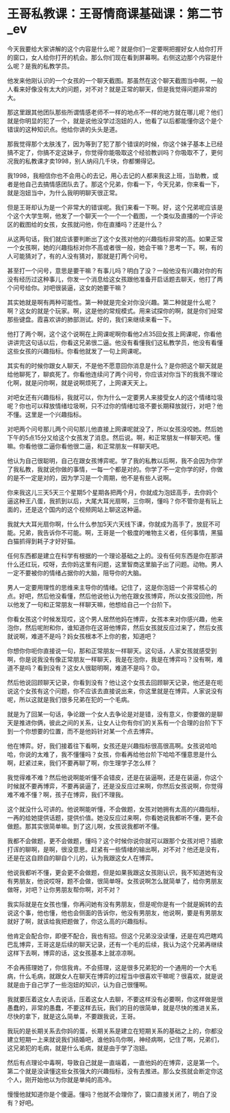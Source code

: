 # 王哥私教课：王哥情商课基础课：第二节_ev

今天我要给大家讲解的这个内容是什么呢？就是你们一定要啊把握好女人给你打开的窗口，女人给你打开的机会。那么你们现在看到屏幕啊。右侧这边那个内容是什么呢？是我的私教学员。

他发来他刚认识的一个女孩的一个聊天截图。那虽然在这个聊天截图当中啊，一般人看来好像没有太大的问题，对不对？就是正常的聊天，但是我觉得问题非常的大。

那这里跟其他团队那些所谓情感老师不一样的地点不一样的地方就在哪儿呢？他们就是你明显的犯了一个，就是说他没学过泡妞的人，他看了以后都能懂你这个是个错误的这种知识点。他给你讲的头头是道。

那我觉得那个太肤浅了，因为等到了犯了那个错误的时候，你这个妹子基本上已经搞不定了，你搞不定这妹子，你觉得你能吸取这个经验教训吗？你吸取不了，更何况我的私教课才卖1998，别人纳闷几千块，你都懒得记。

我1998，我相信你也不会用心的去记，用心去记的人都来我这上班，当助教，或者是他自己去搞情感团队去了。那这个兄弟，你看一下，今天兄弟，你来看一下，就是泡妞当中，为什么我明明聊天很正常。

但是王哥却认为是一个非常大的错误呢。我们来看一下啊。好，这个兄弟呢应该是个这个大学生啊，他发了一个聊天一个一个一个截图，一个类似及直播的一个评论区的截图给的女孩，女孩就问他，你在直播吗？还是什么？

从这两句话，我们就应该要判断出了这个女孩对他的兴趣指标非常的高。如果正常一个女孩啊，她的兴趣指标对你不高或者很一般，她会干嘛？思考一下。啊，有的人可能猜对了，有的人没有猜对，那就是打两个问号。

甚至打一个问号，意思是要干嘛？有事儿吗？明白了没？一般他没有兴趣对你的有没有经历过这种事儿，你发一个消息给这女孩跟他准备开启话题去聊天，他打了两个问号给你。对吧很装逼，这女的她要干嘛？

其实她就是啊有两种可能性。第一种就是完全对你没兴趣。第二种就是什么呢？啊？这女的就是个玩家。啊，这是他的常规模式。用来试探你的啊，就是你们经常那些键盘。霞喜欢讲的肺部测试。好的，我们来继续来看一下。

他打了两个啊，这个这个说啊在上网课呢啊你看他2点35回女孩上网课呢，你看他讲讲完这句话以后，你看这兄弟很二逼。他没有看懂我们这私教学员，他没有看懂这些女孩的兴趣指标。你看他就发了一句上网课呢。

其实有的时候你跟女人聊天，不是他不愿意回你消息是什么？是你把这个聊天就是给他聊死了，聊疯死了。你看他连续问了两个问号，你应该对你当下的我我不理论化啊，就是问你啊，就是说啊烦死了，上网课天天上。

对吧女还有兴趣指标，我就可以，你为什么一定要男人来接受女人的这个情绪垃圾呢？你也可以释放情绪垃圾啊，只不过你的情绪垃圾不要长期释放就行，对吧？他不懂。这里是一个兴趣指标。

对吧两个问号那儿两个问句那儿他直接上网课呢就没了，所以女孩没咬她。然后她下午的5点15分又给这个女孩发了消息。然后说。啊，和正常朋友一样聊天吧。懂嘛。你看他很二逼你看他很二逼，和正常朋友一样聊天吧。

他认为自己很聪明，自己在跟女孩博弈呢。学了我的私教以后啊，我不会因为你学了我私教，我就说你做的事情，一每一个都是对的。你学了不一定你学的好，你做的是不一定是对的，因为学习是一个周期，他不是有些人说啊。

你来我这儿三天5天三个星期5个星期各把两个月，你就成为泡妞高手，去你妈个逼这种王八蛋，我抓到以后，大尾大耳光扇啊，三你啊，懂吗？你不管你是有玩上面的，还是这个国内的这个视频网站上聊这这种逼。

我就大大耳光扇你啊，什么什么参加5天六天线下课，你就成为高手了，放屁不可能。兄弟，我告诉你不可能。啊，王哥是一个极度的唯物主义者，任何事情，黑猫白猫抓得到耗子才好好猫。

任何东西都是建立在科学有根据的一个理论基础之上的。没有任何东西是你在那讲什么还红玩，哎呀，去你妈这里有问题，这里智商这里脑子出了问题。动物。男人一定不要被你的情绪占据你的大脑，阻导你的大脑。

男人一定要用理性的思维来主导你的情绪。记住了，这是你泡妞一个非常核心的点。好吧，然后他没看懂，然后他说他认为他在跟女孩博弈，所以女孩没回他，所以他发了一句和正常朋友一样聊天嘛，他想给自己一个台阶下。

你看女孩这个时候发现哎，这个男人居然他妈在博弈，女孩本来对你感兴趣，他来泡你，然后呢附和你，谁知道你在这哥他博弈，然后女孩就反应过来了，然后女孩就说啊，难道不是吗？妈女孩根本不上你的套，知道吧？

你想你你呃你直接说一句，那和正常朋友一样聊天。这句话，人家女孩就感受到啊，你是说我没有像正常朋友一样聊天，我是在泡你，我是在博弈吗？没有啊，难道不是吗？看到没有？这女人很聪明啊，难道不是吗？😡。

然后他说回顾聊天记录，你看到没有？他让这个女孩去回顾聊天记录，他还是在呃说这个女孩有这个问题，你不应该去直接说出来，你这里就是在博弈。人家说没有呢，所以这就是我们很多兄弟在犯的一个毛病。

就是为了回某一句话，争论跟一个女人去争论是对是错，没有意义，你要做的是聊天是推进你俩，彼此之间的关系，让女人让你有你们的关系有一个合理的台阶下下到一个你想要的位置，而不是他妈针对某一个点去博弈。

他在博弈。好，我们接着往下看啊，女孩还是兴趣指标很高很高啊。女孩说哈哈哈，你说的太难了，我不懂懂吗？女孩，你看再给他台阶下哈哈不懂意思是什么啊，赶紧过来，我们不要再聊了啊，你生理学子怎么样？

我觉得难不难？然后他说啊能听懂不会错皮，还是在装逼啊，还是在装逼，你这个时候就不要再博弈，不要再装逼了，还是没反应过来啊，你然后女孩说啊，你觉得难不难不懂？啊，孩子在博弈，我们不理我。

这个就没什么可讲的。他说啊能听懂，不会做题，女孩对她拥有太高的兴趣指标，一再的给她提供话题，提供价值。她没反应过来啊，你看她说我都听不懂，更不会做题。那其实很简单嘛。到了这儿啊，女孩说我都听不懂。

我都不会做题，更不会做题，懂吗？这个时候你说你就可以跟那个女孩对吧？插歌打诨的聊啊，是啊，很没意思。赶紧有一些情绪的输出啊，对不对？他还是没有，还是在这自顾自的聊自个儿的，认为我跟这女人在博弈。

他说我都听不懂，更会更不会做题，但是如果我跟这女孩刚认识，我不知道她有没有男朋友，他说哎呀，题不会做，很简单呀。女孩说啊怎么就简单了，给你男朋友做呀，对吧？让你男朋友帮你啊，对不对？

我实际就是在女孩也懂，你再问她有没有男朋友，但是呢你是有一个就是婉转的去说这个事，他也懂，他也会侧面的告诉你，他没有男朋友，他说啊，要是有男朋友就好了啊，就该给我把题做了，你这么高的兴趣指标。

他肯定会配合你，即便不配合，我也有招。但这个兄弟没没读懂，还是在鸡巴瞎鸡巴乱博弈，王哥这是后续的聊天记录，还有一个毛的后续，我认为这个兄弟再继续这样下去啊，博弈的话，这女孩基本上就凉凉啊。

不会再搭理她了，你信我肯。不会搭理，这是很多兄弟犯的一个通用的一个大毛病，什么毛病，就跟女人在聊天在博弈的过程当中很喜欢干嘛呢？很喜欢，就是说就是由于自己学了一些泡妞的知识，认为自己很懂啊。

我就要压着这女人去说话，压着这女人去聊，不要这样没有必要啊，你这样做是很愚蠢的，非常的愚蠢，不要这样去玩，我们的目的很简单，就是尽快的推进关系，尽快的拿下，就是这么简单，不要跟我说，王哥。

我玩的是长期关系去你妈的蛋，长期关系是建立在短期关系的基础之上的，你都没建立短期一上来就说我们结婚吧，谁他妈鸟你啊，神经病啊，记住了啊，兄弟们，这兄弟犯的毛病，就是什么毛病，就是由于学了泡妞。

然后有点理论中毒啊，导致自己就是一直端着，一直他妈的在博弈，这是第一个。第二个就是没读懂这些女孩强大的兴趣指标，没有去推进。那么女孩就会断定你这个人，刚开始他以为你就是单纯的高冷。

慢慢他就知道你是个傻逼。懂吗？他就不会理你了，窗口直接关闭了，明白了没有？好吧。